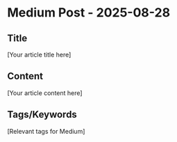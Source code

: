 # Medium Post - 2025-08-28

## Title
[Your article title here]

## Content
[Your article content here]

## Tags/Keywords
[Relevant tags for Medium]
